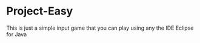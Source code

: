 # Project-Easy
This is just a simple input game that you can play using any the IDE Eclipse for Java
